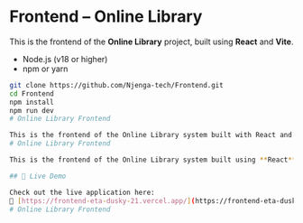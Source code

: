 # Frontend – Online Library

This is the frontend of the **Online Library** project, built using **React** and **Vite**.


- Node.js (v18 or higher)
- npm or yarn

```bash
git clone https://github.com/Njenga-tech/Frontend.git
cd Frontend
npm install
npm run dev
# Online Library Frontend

This is the frontend of the Online Library system built with React and Vite.
# Online Library Frontend

This is the frontend of the Online Library system built using **React** and **Vite**.

## 🚀 Live Demo

Check out the live application here:  
🔗 [https://frontend-eta-dusky-21.vercel.app/](https://frontend-eta-dusky-21.vercel.app/)
# Online Library Frontend




